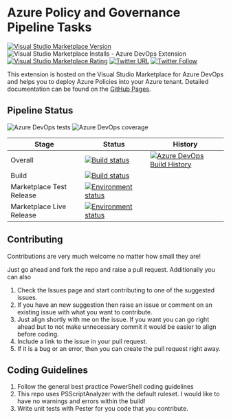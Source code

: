 # Azure Policy and Governance Pipeline Tasks

[![Visual Studio Marketplace Version](https://img.shields.io/visual-studio-marketplace/v/razorspoint.rp-build-release-azurepolicy)](https://marketplace.visualstudio.com/items?itemName=razorspoint.rp-build-release-azurepolicy)
![Visual Studio Marketplace Installs - Azure DevOps Extension](https://img.shields.io/visual-studio-marketplace/azure-devops/installs/total/razorspoint.rp-build-release-azurepolicy)
[![Visual Studio Marketplace Rating](https://img.shields.io/visual-studio-marketplace/r/razorspoint.rp-build-release-azurepolicy)](https://marketplace.visualstudio.com/items?itemName=razorspoint.rp-build-release-azurepolicy&ssr=false#review-details)
[![Twitter URL](https://img.shields.io/twitter/url/http/shields.io.svg?style=social)](https://twitter.com/RazorSPoint) [![Twitter Follow](https://img.shields.io/twitter/follow/RazorSPoint.svg?style=social&label=Follow)](https://twitter.com/RazorSPoint)

This extension is hosted on the Visual Studio Marketplace for Azure DevOps and helps you to deploy Azure Policies into your Azure tenant.
Detailed documentation can be found on the [GitHub Pages](https://razorspoint.github.io/azure-devops-azure-policy-extension).

## Pipeline Status

![Azure DevOps tests](https://img.shields.io/azure-devops/tests/razorspoint/RP_Build-Release-AzurePolicy/19?label=Unit%20Tests)
![Azure DevOps coverage](https://img.shields.io/azure-devops/coverage/razorspoint/RP_Build-Release-AzurePolicy/19?label=Code%20Coverage)

|         Stage                       |             Status           | History |
|-------------------------------------|------------------------------|---------|
| Overall                               | [![Build status](https://img.shields.io/azure-devops/build/razorspoint/3809133c-f9cd-4d0d-8e63-d1953bedc6cf/19?label=Pipeline%20General)](https://dev.azure.com/razorspoint/RP_Build-Release-AzurePolicy/_build/latest?definitionId=19&branchName=master)|[![Azure DevOps Build History](https://buildstats.info/azurepipelines/chart/RazorSPoint/RP_Build-Release-AzurePolicy/19?branch=master&includeBuildsFromPullRequest=false)](https://dev.azure.com/RazorSPoint/RP_Build-Release-AzurePolicy/_build/latest?definitionId=19&branchName=master)|
| Build                               | [![Build status](https://img.shields.io/azure-devops/build/razorspoint/3809133c-f9cd-4d0d-8e63-d1953bedc6cf/19?label=Build&stage=Build)](https://dev.azure.com/RazorSPoint/RP_Build-Release-AzurePolicy/_build/latest?definitionId=19&branchName=master)||
| Marketplace Test Release   | [![Environment status](https://dev.azure.com/razorspoint/RP_Build-Release-AzurePolicy/_apis/build/status/RazorSPoint.azure-devops-azure-policy-extension?branchName=master&stageName=Staging&jobName=Test%20Release&label=Test%20Release)](https://dev.azure.com/RazorSPoint/RP_Build-Release-AzurePolicy/_build/latest?definitionId=19&branchName=master) ||
| Marketplace Live Release   | [![Environment status](https://dev.azure.com/razorspoint/RP_Build-Release-AzurePolicy/_apis/build/status/RazorSPoint.azure-devops-azure-policy-extension?branchName=master&stageName=Production&jobName=Public%20Marketplace&label=Live%20Release)](https://dev.azure.com/RazorSPoint/RP_Build-Release-AzurePolicy/_build/latest?definitionId=19&branchName=master) ||

## Contributing

Contributions are very much welcome no matter how small they are!

Just go ahead and fork the repo and raise a pull request. Additionally you can also

1. Check the Issues page and start contributing to one of the suggested issues.
2. If you have an new suggestion then raise an issue or comment on an existing issue with what you want to contribute.
3. Just align shortly with me on the issue. If you want you can go right ahead but to not make unnecessary commit it would be easier to align before coding.
4. Include a link to the issue in your pull request.
5. If it is a bug or an error, then you can create the pull request right away.

## Coding Guidelines

1. Follow the general best practice PowerShell coding guidelines
2. This repo uses PSScriptAnalyzer with the default ruleset. I would like to have no warnings and errors within the build!
3. Write unit tests with Pester for you code that you contribute.
